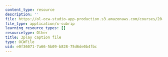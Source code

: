 ```yaml
---
content_type: resource
description: ''
file: https://ol-ocw-studio-app-production.s3.amazonaws.com/courses/20-219-becoming-the-next-bill-nye-writing-and-hosting-the-educational-show-january-iap-2015/e0f360717a665b09b82875d6de0b4fbc_gw72dwjRcqE.vtt
file_type: application/x-subrip
learning_resource_types: []
resourcetype: Other
title: 3play caption file
type: OCWFile
uid: e0f36071-7a66-5b09-b828-75d6de0b4fbc
---
```

